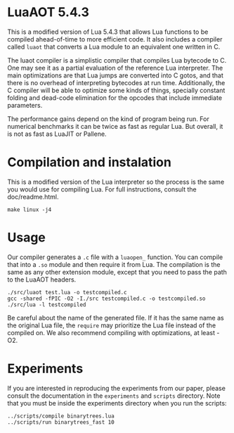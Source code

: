 # LuaAOT 5.4.3

This is a modified version of Lua 5.4.3 that allows Lua functions to be compiled ahead-of-time to more efficient code. It also includes a compiler called `luaot` that converts a Lua module to an equivalent one written in C.

The luaot compiler is a simplistic compiler that compiles Lua bytecode to C. One may see it as a partial evaluation of the reference Lua interpreter. The main optimizations are that Lua jumps are converted into C gotos, and that there is no overhead of interpreting bytecodes at run time. Additionally, the C compiler will be able to optimize some kinds of things, specially constant folding and dead-code elimination for the opcodes that include immediate parameters.

The performance gains depend on the kind of program being run. For numerical benchmarks it can be twice as fast as regular Lua. But overall, it is not as fast as LuaJIT or Pallene.

# Compilation and instalation

This is a modified version of the Lua interpreter so the process is the same you would use for compiling Lua. For full instructions, consult the doc/readme.html.

    make linux -j4

# Usage

Our compiler generates a `.c` file with a `luaopen_` function. You can compile that into a `.so` module and then require it from Lua. The compilation is the same as any other extension module, except that you need to pass the path to the LuaAOT headers.

    ./src/luaot test.lua -o testcompiled.c
    gcc -shared -fPIC -O2 -I./src testcompiled.c -o testcompiled.so
    ./src/lua -l testcompiled

Be careful about the name of the generated file. If it has the same name as the original Lua file, the `require` may prioritize the Lua file instead of the compiled on. We also recommend compiling with optimizations, at least -O2.

# Experiments

If you are interested in reproducing the experiments from our paper, please consult the documentation in the `experiments` and `scripts` directory. Note that you must be inside the experiments directory when you run the scripts:

    ../scripts/compile binarytrees.lua
    ../scripts/run binarytrees_fast 10

